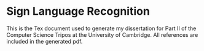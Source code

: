# Sign Language Recognition

This is the Tex document used to generate my dissertation for Part II of the Computer Science Tripos at the University of Cambridge. All references are included in the generated pdf.

